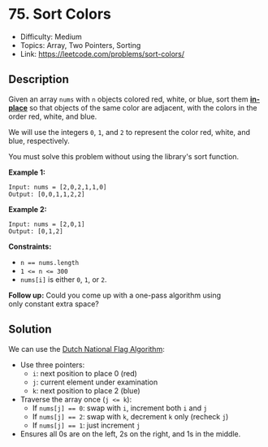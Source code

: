 # 75. Sort Colors

- Difficulty: Medium
- Topics: Array, Two Pointers, Sorting
- Link: https://leetcode.com/problems/sort-colors/

## Description

Given an array `nums` with `n` objects colored red, white, or blue, sort them **[in-place](https://en.wikipedia.org/wiki/In-place_algorithm)** so that objects of the same color are adjacent, with the colors in the order red, white, and blue.

We will use the integers `0`, `1`, and `2` to represent the color red, white, and blue, respectively.

You must solve this problem without using the library's sort function.

**Example 1:**

```
Input: nums = [2,0,2,1,1,0]
Output: [0,0,1,1,2,2]
```

**Example 2:**

```
Input: nums = [2,0,1]
Output: [0,1,2]
```

**Constraints:**

- `n == nums.length`
- `1 <= n <= 300`
- `nums[i]` is either `0`, `1`, or `2`.

**Follow up:** Could you come up with a one-pass algorithm using only constant extra space?

## Solution

We can use the [Dutch National Flag Algorithm](https://en.wikipedia.org/wiki/Dutch_national_flag_problem):

- Use three pointers:
  - `i`: next position to place 0 (red)
  - `j`: current element under examination
  - `k`: next position to place 2 (blue)
- Traverse the array once (`j <= k`):
  - If `nums[j] == 0`: swap with `i`, increment both `i` and `j`
  - If `nums[j] == 2`: swap with `k`, decrement `k` only (recheck `j`)
  - If `nums[j] == 1`: just increment `j`
- Ensures all 0s are on the left, 2s on the right, and 1s in the middle.
